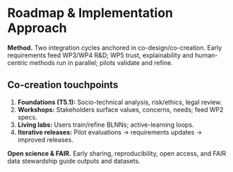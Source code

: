 # Roadmap & Implementation Approach

**Method.** Two integration cycles anchored in co-design/co-creation. Early requirements feed WP3/WP4 R&D; WP5 trust, explainability and human-centric methods run in parallel; pilots validate and refine.

## Co-creation touchpoints
1. **Foundations (T5.1):** Socio-technical analysis, risk/ethics, legal review.  
2. **Workshops:** Stakeholders surface values, concerns, needs; feed WP2 specs.  
3. **Living labs:** Users train/refine BLNNs; active-learning loops.  
4. **Iterative releases:** Pilot evaluations → requirements updates → improved releases.

**Open science & FAIR.** Early sharing, reproducibility, open access, and FAIR data stewardship guide outputs and datasets.
